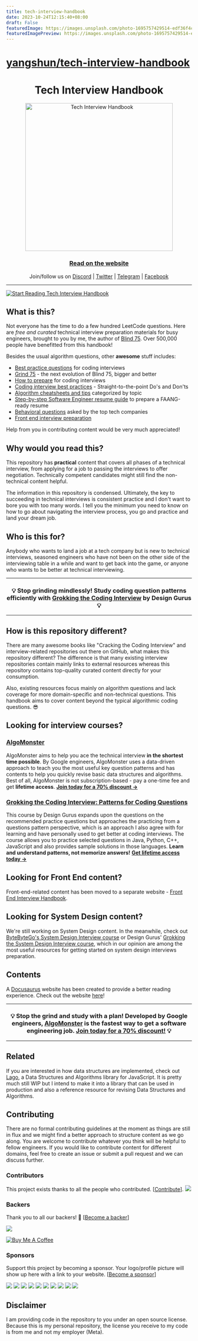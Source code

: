 ```yaml
---
title: tech-interview-handbook
date: 2023-10-24T12:15:40+08:00
draft: False
featuredImage: https://images.unsplash.com/photo-1695757429514-edf36f4c4e95?ixid=M3w0NjAwMjJ8MHwxfHJhbmRvbXx8fHx8fHx8fDE2OTgxMjA4NzF8&ixlib=rb-4.0.3
featuredImagePreview: https://images.unsplash.com/photo-1695757429514-edf36f4c4e95?ixid=M3w0NjAwMjJ8MHwxfHJhbmRvbXx8fHx8fHx8fDE2OTgxMjA4NzF8&ixlib=rb-4.0.3
---
```


# [yangshun/tech-interview-handbook](https://github.com/yangshun/tech-interview-handbook)

<h1 align="center">Tech Interview Handbook</h1>

<div align="center">
  <a href="https://www.techinterviewhandbook.org/">
    <img src="assets/logo.svg" alt="Tech Interview Handbook" width="400" />
  </a>
  <br />
  <h3>
    <a href="https://www.techinterviewhandbook.org/">Read on the website</a>
  </h3>
  <p>
    Join/follow us on <a href="https://discord.gg/usMqNaPczq" target="_blank">Discord</a> | <a href="https://twitter.com/techinterviewhb" target="_blank">Twitter</a> | <a href="https://t.me/techinterviewhandbook" target="_blank">Telegram</a> |  <a href="https://facebook.com/techinterviewhandbook" target="_blank">Facebook</a>
  </p>
</div>

---

<a href="https://www.techinterviewhandbook.org/software-engineering-interview-guide/" target="_blank">
  <img src="assets/start-reading-button.jpg" alt="Start Reading Tech Interview Handbook" />
</a>

## What is this?

Not everyone has the time to do a few hundred LeetCode questions. Here are _free and curated_ technical interview preparation materials for busy engineers, brought to you by me, the author of [Blind 75](https://www.teamblind.com/post/New-Year-Gift---Curated-List-of-Top-75-LeetCode-Questions-to-Save-Your-Time-OaM1orEU). Over 500,000 people have benefitted from this handbook!

Besides the usual algorithm questions, other **awesome** stuff includes:

- [Best practice questions](https://www.techinterviewhandbook.org/coding-interview-study-plan/) for coding interviews
- [Grind 75](https://www.techinterviewhandbook.org/grind75) - the next evolution of Blind 75, bigger and better
- [How to prepare](https://www.techinterviewhandbook.org/coding-interview-prep/) for coding interviews
- [Coding interview best practices](https://www.techinterviewhandbook.org/coding-interview-cheatsheet/) - Straight-to-the-point Do's and Don'ts
- [Algorithm cheatsheets and tips](https://www.techinterviewhandbook.org/algorithms/study-cheatsheet/) categorized by topic
- [Step-by-step Software Engineer resume guide](https://www.techinterviewhandbook.org/resume/) to prepare a FAANG-ready resume
- [Behavioral questions](https://www.techinterviewhandbook.org/behavioral-interview-questions/) asked by the top tech companies
- [Front end interview preparation](https://www.frontendinterviewhandbook.com)

Help from you in contributing content would be very much appreciated!

## Why would you read this?

This repository has **practical** content that covers all phases of a technical interview, from applying for a job to passing the interviews to offer negotiation. Technically competent candidates might still find the non-technical content helpful.

The information in this repository is condensed. Ultimately, the key to succeeding in technical interviews is consistent practice and I don't want to bore you with too many words. I tell you the minimum you need to know on how to go about navigating the interview process, you go and practice and land your dream job.

## Who is this for?

Anybody who wants to land a job at a tech company but is new to technical interviews, seasoned engineers who have not been on the other side of the interviewing table in a while and want to get back into the game, or anyone who wants to be better at technical interviewing.

---

<div align="center">
  <h3>💡 Stop grinding mindlessly! Study coding question patterns efficiently with
    <a href="https://designgurus.org/link/kJSIoU?url=https%3A%2F%2Fdesigngurus.org%2Fcourse%3Fcourseid%3Dgrokking-the-coding-interview">Grokking the Coding Interview</a> by Design Gurus 💡
  </h3>
</div>

---

## How is this repository different?

There are many awesome books like "Cracking the Coding Interview" and interview-related repositories out there on GitHub, what makes this repository different? The difference is that many existing interview repositories contain mainly links to external resources whereas this repository contains top-quality curated content directly for your consumption.

Also, existing resources focus mainly on algorithm questions and lack coverage for more domain-specific and non-technical questions. This handbook aims to cover content beyond the typical algorithmic coding questions. 😎

## Looking for interview courses?

### [AlgoMonster](https://shareasale.com/r.cfm?b=1873647&u=3114753&m=114505&urllink=&afftrack=)

AlgoMonster aims to help you ace the technical interview **in the shortest time possible**. By Google engineers, AlgoMonster uses a data-driven approach to teach you the most useful key question patterns and has contents to help you quickly revise basic data structures and algorithms. Best of all, AlgoMonster is not subscription-based - pay a one-time fee and get **lifetime access**. [**Join today for a 70% discount →**](https://shareasale.com/r.cfm?b=1873647&u=3114753&m=114505&urllink=&afftrack=)

### [Grokking the Coding Interview: Patterns for Coding Questions](https://designgurus.org/link/kJSIoU?url=https%3A%2F%2Fdesigngurus.org%2Fcourse%3Fcourseid%3Dgrokking-the-coding-interview)

This course by Design Gurus expands upon the questions on the recommended practice questions but approaches the practicing from a questions pattern perspective, which is an approach I also agree with for learning and have personally used to get better at coding interviews. The course allows you to practice selected questions in Java, Python, C++, JavaScript and also provides sample solutions in those languages. **Learn and understand patterns, not memorize answers!** [**Get lifetime access today →**](https://designgurus.org/link/kJSIoU?url=https%3A%2F%2Fdesigngurus.org%2Fcourse%3Fcourseid%3Dgrokking-the-coding-interview)

## Looking for Front End content?

Front-end-related content has been moved to a separate website - [Front End Interview Handbook](https://frontendinterviewhandbook.com).

## Looking for System Design content?

We're still working on System Design content. In the meanwhile, check out [ByteByteGo's System Design Interview course](https://bytebytego.com?fpr=techinterviewhandbook) or Design Gurus' [Grokking the System Design Interview course](https://designgurus.org/link/kJSIoU?url=https%3A%2F%2Fdesigngurus.org%2Fcourse%3Fcourseid%3Dgrokking-the-system-design-interview), which in our opinion are among the most useful resources for getting started on system design interviews preparation.

## Contents

A [Docusaurus](https://github.com/facebook/docusaurus) website has been created to provide a better reading experience. Check out the website [here](https://www.techinterviewhandbook.org)!

---

<div align="center">
  <h3>💡 Stop the grind and study with a plan! Developed by Google engineers, <a href="https://shareasale.com/r.cfm?b=1873647&u=3114753&m=114505&urllink=&afftrack=">AlgoMonster</a> is the fastest way to get a software engineering job. <a href="https://shareasale.com/r.cfm?b=1873647&u=3114753&m=114505&urllink=&afftrack=">Join today for a 70% discount!</a> 💡</h3>
</div>

---

## Related

If you are interested in how data structures are implemented, check out [Lago](https://github.com/yangshun/lago), a Data Structures and Algorithms library for JavaScript. It is pretty much still WIP but I intend to make it into a library that can be used in production and also a reference resource for revising Data Structures and Algorithms.

## Contributing

There are no formal contributing guidelines at the moment as things are still in flux and we might find a better approach to structure content as we go along. You are welcome to contribute whatever you think will be helpful to fellow engineers. If you would like to contribute content for different domains, feel free to create an issue or submit a pull request and we can discuss further.

### Contributors

This project exists thanks to all the people who contributed. [[Contribute](CONTRIBUTING.md)]. <a href="https://github.com/yangshun/tech-interview-handbook/graphs/contributors"><img src="https://opencollective.com/tech-interview-handbook/contributors.svg?width=890&button=false"></a>

### Backers

Thank you to all our backers! 🙏 [[Become a backer](https://opencollective.com/tech-interview-handbook#backer)]

<a href="https://opencollective.com/tech-interview-handbook#backers" target="_blank"><img src="https://opencollective.com/tech-interview-handbook/backers.svg?width=890"></a>

<a href="https://www.buymeacoffee.com/yangshun" target="_blank"><img src="https://www.buymeacoffee.com/assets/img/custom_images/orange_img.png" alt="Buy Me A Coffee" style="height: auto !important; width: auto !important;"></a>

### Sponsors

Support this project by becoming a sponsor. Your logo/profile picture will show up here with a link to your website. [[Become a sponsor](https://opencollective.com/tech-interview-handbook#sponsor)]

<a href="https://opencollective.com/tech-interview-handbook/sponsor/0/website" target="_blank"><img src="https://opencollective.com/tech-interview-handbook/sponsor/0/avatar.svg"></a> <a href="https://opencollective.com/tech-interview-handbook/sponsor/1/website" target="_blank"><img src="https://opencollective.com/tech-interview-handbook/sponsor/1/avatar.svg"></a> <a href="https://opencollective.com/tech-interview-handbook/sponsor/2/website" target="_blank"><img src="https://opencollective.com/tech-interview-handbook/sponsor/2/avatar.svg"></a> <a href="https://opencollective.com/tech-interview-handbook/sponsor/3/website" target="_blank"><img src="https://opencollective.com/tech-interview-handbook/sponsor/3/avatar.svg"></a> <a href="https://opencollective.com/tech-interview-handbook/sponsor/4/website" target="_blank"><img src="https://opencollective.com/tech-interview-handbook/sponsor/4/avatar.svg"></a> <a href="https://opencollective.com/tech-interview-handbook/sponsor/5/website" target="_blank"><img src="https://opencollective.com/tech-interview-handbook/sponsor/5/avatar.svg"></a> <a href="https://opencollective.com/tech-interview-handbook/sponsor/6/website" target="_blank"><img src="https://opencollective.com/tech-interview-handbook/sponsor/6/avatar.svg"></a> <a href="https://opencollective.com/tech-interview-handbook/sponsor/7/website" target="_blank"><img src="https://opencollective.com/tech-interview-handbook/sponsor/7/avatar.svg"></a> <a href="https://opencollective.com/tech-interview-handbook/sponsor/8/website" target="_blank"><img src="https://opencollective.com/tech-interview-handbook/sponsor/8/avatar.svg"></a> <a href="https://opencollective.com/tech-interview-handbook/sponsor/9/website" target="_blank"><img src="https://opencollective.com/tech-interview-handbook/sponsor/9/avatar.svg"></a>

## Disclaimer

I am providing code in the repository to you under an open source license. Because this is my personal repository, the license you receive to my code is from me and not my employer (Meta).
